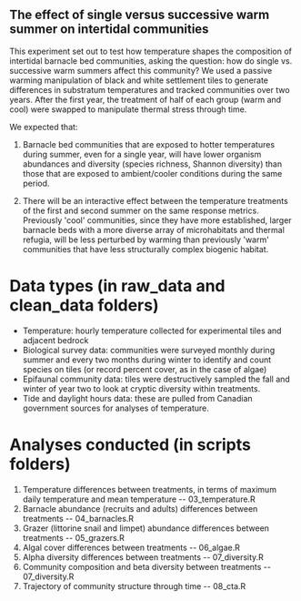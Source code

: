 ## The effect of single versus successive warm summer on intertidal communities

This experiment set out to test how temperature shapes the composition of intertidal barnacle bed communities, asking the question: how do single vs. successive warm summers affect this community? We used a passive warming manipulation of black and white settlement tiles to generate differences in substratum temperatures and tracked communities over two years. After the first year, the treatment of half of each group (warm and cool) were swapped to manipulate thermal stress through time.

We expected that:

1.  Barnacle bed communities that are exposed to hotter temperatures during summer, even for a single year, will have lower organism abundances and diversity (species richness, Shannon diversity) than those that are exposed to ambient/cooler conditions during the same period.

2.  There will be an interactive effect between the temperature treatments of the first and second summer on the same response metrics. Previously 'cool' communities, since they have more established, larger barnacle beds with a more diverse array of microhabitats and thermal refugia, will be less perturbed by warming than previously 'warm' communities that have less structurally complex biogenic habitat. 

# Data types (in raw_data and clean_data folders)
- Temperature: hourly temperature collected for experimental tiles and adjacent bedrock
- Biological survey data: communities were surveyed monthly during summer and every two months during winter to identify and count species on tiles (or record percent cover, as in the case of algae)
- Epifaunal community data: tiles were destructively sampled the fall and winter of year two to look at cryptic diversity within treatments.
- Tide and daylight hours data: these are pulled from Canadian government sources for analyses of temperature.

# Analyses conducted (in scripts folders)
1) Temperature differences between treatments, in terms of maximum daily temperature and mean temperature -- 03_temperature.R 
2) Barnacle abundance (recruits and adults) differences between treatments -- 04_barnacles.R
3) Grazer (littorine snail and limpet) abundance differences between treatments -- 05_grazers.R
4) Algal cover differences between treatments -- 06_algae.R
5) Alpha diversity differences between treatments -- 07_diversity.R
6) Community composition and beta diversity between treatments -- 07_diversity.R
7) Trajectory of community structure through time -- 08_cta.R
